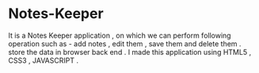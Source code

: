 # Notes-Keeper

It is a Notes Keeper application , on   which we can perform following operation such as -  add notes , edit them , save them and delete them .
store the data in browser back end . I made this application using HTML5 , CSS3 , JAVASCRIPT .
